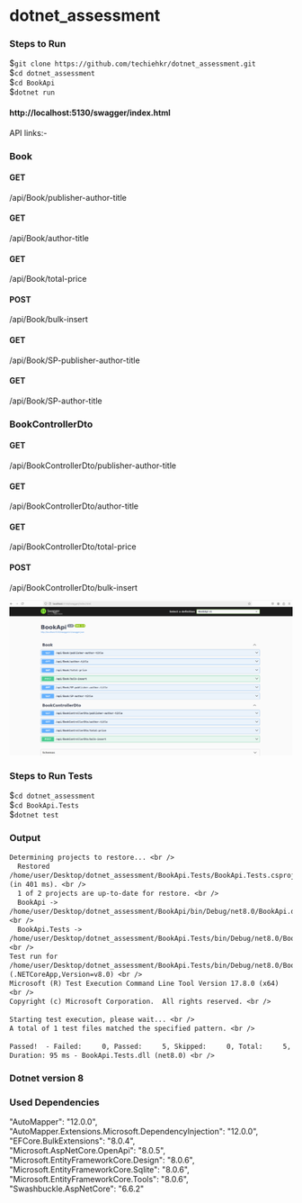 # dotnet_assessment
### Steps to Run
$```git clone https://github.com/techiehkr/dotnet_assessment.git``` <br />
$```cd dotnet_assessment``` <br />
$```cd BookApi``` <br />
$```dotnet run``` <br />
#### http://localhost:5130/swagger/index.html <br />
API links:- <br />
### Book
#### GET
/api/Book/publisher-author-title <br />
#### GET
/api/Book/author-title <br />
#### GET
/api/Book/total-price <br />
#### POST
/api/Book/bulk-insert <br />
#### GET
/api/Book/SP-publisher-author-title <br />
#### GET
/api/Book/SP-author-title <br />

### BookControllerDto
#### GET
/api/BookControllerDto/publisher-author-title
#### GET
/api/BookControllerDto/author-title
#### GET
/api/BookControllerDto/total-price
#### POST
/api/BookControllerDto/bulk-insert


![alt text](https://github.com/techiehkr/dotnet_assessment/blob/main/Screenshot%20from%202024-06-28%2000-32-48.png)
### Steps to Run Tests <br />
$```cd dotnet_assessment``` <br />
$```cd BookApi.Tests``` <br />
$```dotnet test``` <br />

### Output
```
Determining projects to restore... <br />
  Restored /home/user/Desktop/dotnet_assessment/BookApi.Tests/BookApi.Tests.csproj (in 401 ms). <br />
  1 of 2 projects are up-to-date for restore. <br />
  BookApi -> /home/user/Desktop/dotnet_assessment/BookApi/bin/Debug/net8.0/BookApi.dll <br />
  BookApi.Tests -> /home/user/Desktop/dotnet_assessment/BookApi.Tests/bin/Debug/net8.0/BookApi.Tests.dll <br />
Test run for /home/user/Desktop/dotnet_assessment/BookApi.Tests/bin/Debug/net8.0/BookApi.Tests.dll (.NETCoreApp,Version=v8.0) <br />
Microsoft (R) Test Execution Command Line Tool Version 17.8.0 (x64) <br />
Copyright (c) Microsoft Corporation.  All rights reserved. <br />

Starting test execution, please wait... <br />
A total of 1 test files matched the specified pattern. <br />

Passed!  - Failed:     0, Passed:     5, Skipped:     0, Total:     5, Duration: 95 ms - BookApi.Tests.dll (net8.0) <br />
```

### Dotnet version 8 <br />

### Used Dependencies <br />
"AutoMapper": "12.0.0", <br />
"AutoMapper.Extensions.Microsoft.DependencyInjection": "12.0.0", <br />
"EFCore.BulkExtensions": "8.0.4", <br />
"Microsoft.AspNetCore.OpenApi": "8.0.5", <br />
"Microsoft.EntityFrameworkCore.Design": "8.0.6", <br />
"Microsoft.EntityFrameworkCore.Sqlite": "8.0.6", <br />
"Microsoft.EntityFrameworkCore.Tools": "8.0.6", <br />
"Swashbuckle.AspNetCore": "6.6.2" <br />




